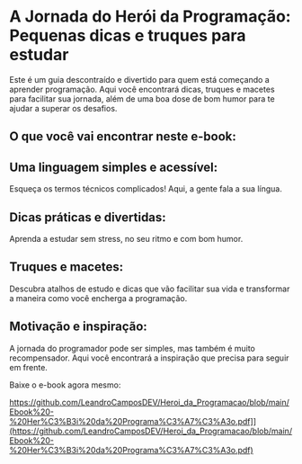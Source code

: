 # A Jornada do Herói da Programação: Pequenas dicas e truques para estudar

Este é um guia descontraído e divertido para quem está começando a aprender programação. Aqui você encontrará dicas, truques e macetes para facilitar sua jornada, além de uma boa dose de bom humor para te ajudar a superar os desafios.

## O que você vai encontrar neste e-book:

## Uma linguagem simples e acessível:

Esqueça os termos técnicos complicados! Aqui, a gente fala a sua língua.

## Dicas práticas e divertidas:

Aprenda a estudar sem stress, no seu ritmo e com bom humor.

## Truques e macetes:

Descubra atalhos de estudo e dicas que vão facilitar sua vida e transformar a maneira como você encherga a programação.

## Motivação e inspiração:

A jornada do programador pode ser simples, mas também é muito recompensador. Aqui você encontrará a inspiração que precisa para seguir em frente.

Baixe o e-book agora mesmo:

https://github.com/LeandroCamposDEV/Heroi_da_Programacao/blob/main/Ebook%20-%20Her%C3%B3i%20da%20Programa%C3%A7%C3%A3o.pdf]](https://github.com/LeandroCamposDEV/Heroi_da_Programacao/blob/main/Ebook%20-%20Her%C3%B3i%20da%20Programa%C3%A7%C3%A3o.pdf)

